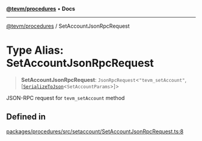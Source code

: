 [**@tevm/procedures**](../README.md) • **Docs**

***

[@tevm/procedures](../globals.md) / SetAccountJsonRpcRequest

# Type Alias: SetAccountJsonRpcRequest

> **SetAccountJsonRpcRequest**: `JsonRpcRequest`\<`"tevm_setAccount"`, [[`SerializeToJson`](SerializeToJson.md)\<`SetAccountParams`\>]\>

JSON-RPC request for `tevm_setAccount` method

## Defined in

[packages/procedures/src/setaccount/SetAccountJsonRpcRequest.ts:8](https://github.com/qbzzt/tevm-monorepo/blob/main/packages/procedures/src/setaccount/SetAccountJsonRpcRequest.ts#L8)
